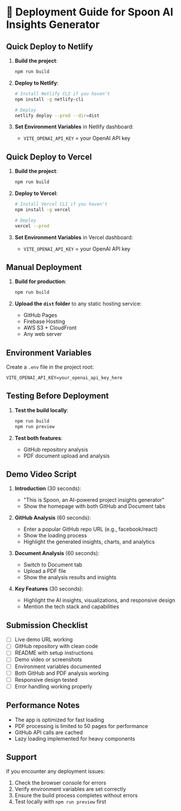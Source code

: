 # 🚀 Deployment Guide for Spoon AI Insights Generator

## Quick Deploy to Netlify

1. **Build the project**:
   ```bash
   npm run build
   ```

2. **Deploy to Netlify**:
   ```bash
   # Install Netlify CLI if you haven't
   npm install -g netlify-cli
   
   # Deploy
   netlify deploy --prod --dir=dist
   ```

3. **Set Environment Variables** in Netlify dashboard:
   - `VITE_OPENAI_API_KEY` = your OpenAI API key

## Quick Deploy to Vercel

1. **Build the project**:
   ```bash
   npm run build
   ```

2. **Deploy to Vercel**:
   ```bash
   # Install Vercel CLI if you haven't
   npm install -g vercel
   
   # Deploy
   vercel --prod
   ```

3. **Set Environment Variables** in Vercel dashboard:
   - `VITE_OPENAI_API_KEY` = your OpenAI API key

## Manual Deployment

1. **Build for production**:
   ```bash
   npm run build
   ```

2. **Upload the `dist` folder** to any static hosting service:
   - GitHub Pages
   - Firebase Hosting
   - AWS S3 + CloudFront
   - Any web server

## Environment Variables

Create a `.env` file in the project root:
```
VITE_OPENAI_API_KEY=your_openai_api_key_here
```

## Testing Before Deployment

1. **Test the build locally**:
   ```bash
   npm run build
   npm run preview
   ```

2. **Test both features**:
   - GitHub repository analysis
   - PDF document upload and analysis

## Demo Video Script

1. **Introduction** (30 seconds):
   - "This is Spoon, an AI-powered project insights generator"
   - Show the homepage with both GitHub and Document tabs

2. **GitHub Analysis** (60 seconds):
   - Enter a popular GitHub repo URL (e.g., facebook/react)
   - Show the loading process
   - Highlight the generated insights, charts, and analytics

3. **Document Analysis** (60 seconds):
   - Switch to Document tab
   - Upload a PDF file
   - Show the analysis results and insights

4. **Key Features** (30 seconds):
   - Highlight the AI insights, visualizations, and responsive design
   - Mention the tech stack and capabilities

## Submission Checklist

- [ ] Live demo URL working
- [ ] GitHub repository with clean code
- [ ] README with setup instructions
- [ ] Demo video or screenshots
- [ ] Environment variables documented
- [ ] Both GitHub and PDF analysis working
- [ ] Responsive design tested
- [ ] Error handling working properly

## Performance Notes

- The app is optimized for fast loading
- PDF processing is limited to 50 pages for performance
- GitHub API calls are cached
- Lazy loading implemented for heavy components

## Support

If you encounter any deployment issues:
1. Check the browser console for errors
2. Verify environment variables are set correctly
3. Ensure the build process completes without errors
4. Test locally with `npm run preview` first